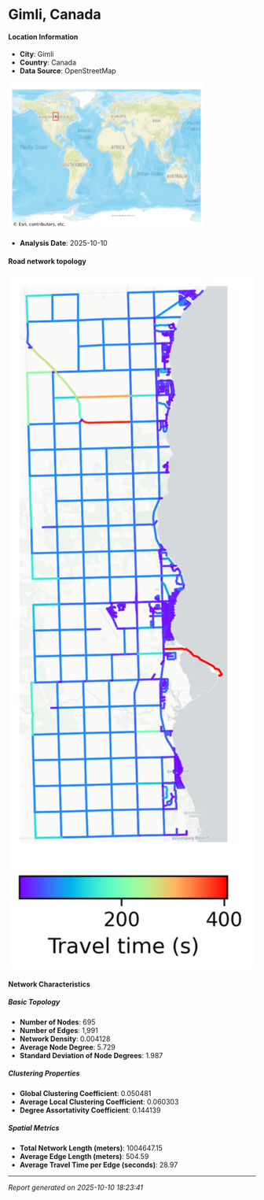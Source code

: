 # Gimli, Canada

#### Location Information

- **City**: Gimli
- **Country**: Canada
- **Data Source**: OpenStreetMap
<img src="Gimli_location.png" alt="Gimli Location Map" width="400" />

- **Analysis Date**: 2025-10-10

#### Road network topology

<img src="Gimli_network_map.png" alt="Gimli Road Network Map" width="500"/>

#### Network Characteristics

##### Basic Topology

- **Number of Nodes**: 695
- **Number of Edges**: 1,991
- **Network Density**: 0.004128
- **Average Node Degree**: 5.729
- **Standard Deviation of Node Degrees**: 1.987

##### Clustering Properties

- **Global Clustering Coefficient**: 0.050481
- **Average Local Clustering Coefficient**: 0.060303
- **Degree Assortativity Coefficient**: 0.144139

##### Spatial Metrics

- **Total Network Length (meters)**: 1004647.15
- **Average Edge Length (meters)**: 504.59
- **Average Travel Time per Edge (seconds)**: 28.97

---
*Report generated on 2025-10-10 18:23:41*
